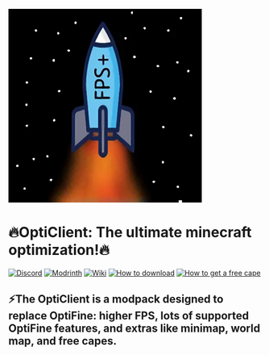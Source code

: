 ![LOGO](https://github.com/andrebalazs13/OptiCilent/blob/main/logo/OptiCilent_LOGO_v2.png)

# 🔥OptiClient: The ultimate minecraft optimization!🔥

[![Discord](https://img.shields.io/badge/Join-Discord-7289DA?logo=discord&logoColor=fff&style=for-the-badge)](https://discord.gg/gctT7wTs7S)  [![Modrinth](https://img.shields.io/badge/Modrinth-page-7289DA?logo=modrinth&logoColor=fff&style=for-the-badge)](https://modrinth.com/modpack/opticlient)  [![Wiki](https://img.shields.io/badge/Read_the-wiki-7289DA?&logo=gitbook&style=for-the-badge)](https://andrebalazss-mods.gitbook.io/opitclient)  [![How to download](https://img.shields.io/badge/How_to-download-7289DA?&logoColor=fff&style=for-the-badge)](https://andrebalazss-mods.gitbook.io/opitclient/documentation/how-to-install)  [![How to get a free cape](https://img.shields.io/badge/How_to_get_a_free-cape-7289DA?&style=for-the-badge)](https://andrebalazss-mods.gitbook.io/opitclient/how-to-get-a-free-cape) 

## ⚡The OptiClient is a modpack designed to replace OptiFine: higher FPS, lots of supported OptiFine features, and extras like minimap, world map, and free capes.
